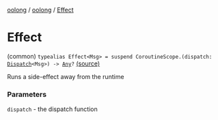 [oolong](../index.md) / [oolong](index.md) / [Effect](./-effect.md)

# Effect

(common) `typealias Effect<Msg> = suspend CoroutineScope.(dispatch: `[`Dispatch`](-dispatch.md)`<Msg>) -> `[`Any`](https://kotlinlang.org/api/latest/jvm/stdlib/kotlin/-any/index.html)`?` [(source)](https://github.com/oolong-kt/oolong/tree/master/oolong/src/commonMain/kotlin/oolong/types.kt#L17)

Runs a side-effect away from the runtime

### Parameters

`dispatch` - the dispatch function